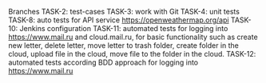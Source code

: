Branches
TASK-2: test-cases
TASK-3: work with Git
TASK-4: unit tests
TASK-8: auto tests for API service https://openweathermap.org/api 
TASK-10: Jenkins configuration
TASK-11:  automated tests for logging into https://www.mail.ru and cloud.mail.ru, for basic functionality such as create new letter, delete letter, move letter to trash folder, create folder in the cloud, upload file in the cloud, move file to the folder in the cloud.
TASK-12: automated tests according BDD approach for logging into https://www.mail.ru
